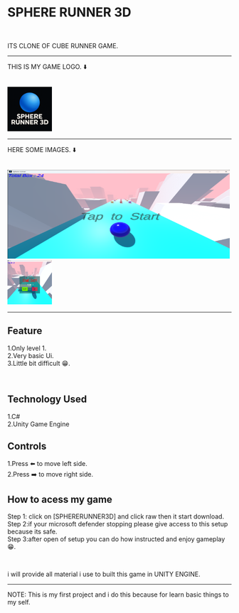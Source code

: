<h1>SPHERE RUNNER 3D</h1>
<br>
<p>ITS CLONE OF CUBE RUNNER GAME.
<hr>
THIS IS MY GAME LOGO.
        ⬇️
</p>
<br>
<img src = "https://github.com/manojsargam09/First-Project-SPHERE-RUNNER-3D-/blob/main/logoo.png" height = "100" width = "100"></img>
<hr>
<p>HERE SOME IMAGES.
        ⬇️
</p>
<br>
<img src = https://github.com/manojsargam09/First-Project-SPHERE-RUNNER-3D-/blob/main/Startpoint.png height = "200" width = "500"></img>
<br>
<img src = https://github.com/manojsargam09/First-Project-SPHERE-RUNNER-3D-/blob/main/Lossingpoint.png height = "100" width = "100"></img>
<hr>
<h2>Feature</h2>
<p>
1.Only level 1.
  <br>
2.Very basic Ui.
  <br>
3.Little bit difficult 😁.
</p>
<br>
<h2>Technology Used</h2>
<p>
1.C#
  <br>
2.Unity Game Engine
 <br>
  <h2>Controls</h2>
  <p>
    1.Press ⬅️ to move left side.
    <br>
    2.Press ➡️ to move right side.
  </p>
  <h2>How to acess my game </h2>
  <p>
    Step 1: click on [SPHERERUNNER3D] and click raw then it start download.
     <br>
    Step 2:if your microsoft defender stopping please give access to this setup because its safe.
     <br>
    Step 3:after open of setup you can do how instructed and enjoy gameplay😁.
  </p>
  <br>
  <p>
    i will provide all material i use to built this game in UNITY ENGINE.
  </p>
   <hr>
<p> NOTE: This is my first project and i do this because for learn basic things to my self.
</p>
